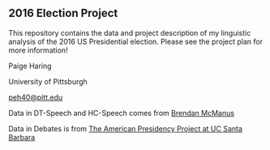 ## 2016 Election Project

This repository contains the data and project description of my linguistic analysis of the 2016 US Presidential election. Please see the project plan for more information!

Paige Haring

University of Pittsburgh

peh40@pitt.edu

Data in DT-Speech and HC-Speech comes from  [Brendan McManus](https://github.com/brendanmmcmanus/trump_speeches)

Data in Debates is from [The American Presidency Project at UC Santa Barbara](http://www.presidency.ucsb.edu/debates.php)
